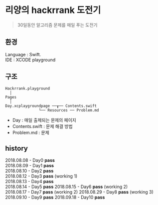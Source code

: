 
리양의 hackrrank 도전기
===

> 30일동안 알고리즘 문제를 매일 푸는 도전기

## 환경

Language : Swift.  
IDE : XCODE playground  

## 구조
```
Hackrrank.playground 
  │
Pages
  │
Day.xcplaygroundpage ──┰── Contents.swift
		       └── Resources ── Problem.md
```
- Day : 매일 출제되는 문제의 페이지  
- Contents.swift : 문제 해결 방법  
- Problem.md : 문제  

## history
2018.08.08 - Day0 **pass**  
2018.08.09 - Day1 **pass**  
2018.08.10 - Day2 **pass**  
2018.08.12 - Day3 **pass** (working 1)   
2018.08.13 - Day4 **pass**   
2018.08.14 - Day5 **pass** 
2018.08.15 - Day6 **pass** (working 2)    
2018.08.17 - Day7 **pass** (working 2) 
2018.08.29 - Day8 **pass** (working 3) 
2018.09.10 - Day9 **pass**
2018.09.18 - Day10 **pass** 